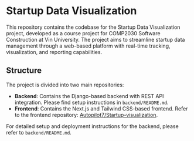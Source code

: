 # Startup Data Visualization

This repository contains the codebase for the Startup Data Visualization project, developed as a course project for COMP2030 Software Construction at Vin University. The project aims to streamline startup data management through a web-based platform with real-time tracking, visualization, and reporting capabilities.

## Structure

The project is divided into two main repositories:
- **Backend**: Contains the Django-based backend with REST API integration. Please find setup instructions in `backend/README.md`.
- **Frontend**: Contains the Next.js and Tailwind CSS-based frontend. Refer to the frontend repository: [Autopilot7/Startup-visualization](https://github.com/Autopilot7/Startup-visualization).

For detailed setup and deployment instructions for the backend, please refer to `backend/README.md`.